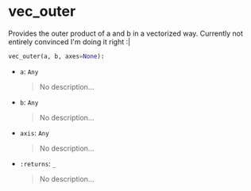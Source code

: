 # <a id="McUtils.McUtils.Numputils.VectorOps.vec_outer">vec_outer</a>

Provides the outer product of a and b in a vectorized way.
    Currently not entirely convinced I'm doing it right :|

```python
vec_outer(a, b, axes=None): 
```

- `a`: `Any`
    >No description...
- `b`: `Any`
    >No description...
- `axis`: `Any`
    >No description...
- `:returns`: `_`
    >No description...



